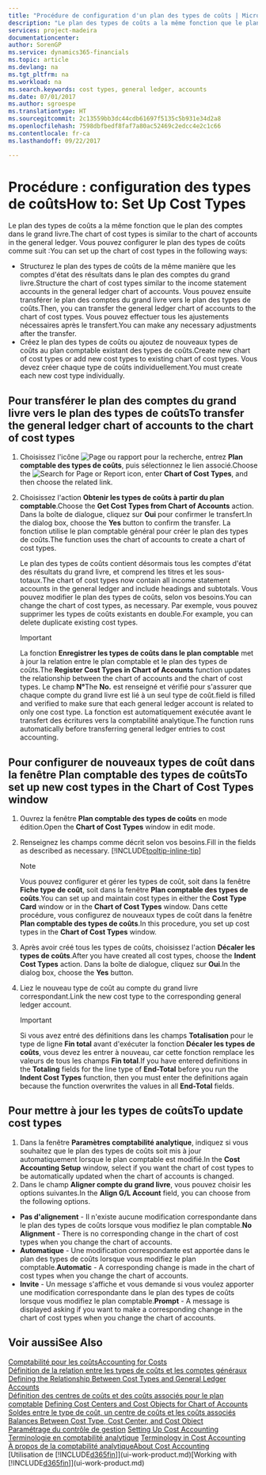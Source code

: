 ```yaml
---
title: "Procédure de configuration d'un plan des types de coûts | Microsoft Docs"
description: "Le plan des types de coûts a la même fonction que le plan des comptes dans le grand livre."
services: project-madeira
documentationcenter: 
author: SorenGP
ms.service: dynamics365-financials
ms.topic: article
ms.devlang: na
ms.tgt_pltfrm: na
ms.workload: na
ms.search.keywords: cost types, general ledger, accounts
ms.date: 07/01/2017
ms.author: sgroespe
ms.translationtype: HT
ms.sourcegitcommit: 2c13559bb3dc44cdb61697f5135c5b931e34d2a8
ms.openlocfilehash: 7598dbfbedf8faf7a80ac52469c2edcc4e2c1c66
ms.contentlocale: fr-ca
ms.lasthandoff: 09/22/2017

---
```

# <a name="how-to-set-up-cost-types"></a><span data-ttu-id="8f697-103">Procédure : configuration des types de coûts</span><span class="sxs-lookup"><span data-stu-id="8f697-103">How to: Set Up Cost Types</span></span>
<span data-ttu-id="8f697-104">Le plan des types de coûts a la même fonction que le plan des comptes dans le grand livre.</span><span class="sxs-lookup"><span data-stu-id="8f697-104">The chart of cost types is similar to the chart of accounts in the general ledger.</span></span> <span data-ttu-id="8f697-105">Vous pouvez configurer le plan des types de coûts comme suit :</span><span class="sxs-lookup"><span data-stu-id="8f697-105">You can set up the chart of cost types in the following ways:</span></span>  

-   <span data-ttu-id="8f697-106">Structurez le plan des types de coûts de la même manière que les comptes d'état des résultats dans le plan des comptes du grand livre.</span><span class="sxs-lookup"><span data-stu-id="8f697-106">Structure the chart of cost types similar to the income statement accounts in the general ledger chart of accounts.</span></span> <span data-ttu-id="8f697-107">Vous pouvez ensuite transférer le plan des comptes du grand livre vers le plan des types de coûts.</span><span class="sxs-lookup"><span data-stu-id="8f697-107">Then, you can transfer the general ledger chart of accounts to the chart of cost types.</span></span> <span data-ttu-id="8f697-108">Vous pouvez effectuer tous les ajustements nécessaires après le transfert.</span><span class="sxs-lookup"><span data-stu-id="8f697-108">You can make any necessary adjustments after the transfer.</span></span>  
-   <span data-ttu-id="8f697-109">Créez le plan des types de coûts ou ajoutez de nouveaux types de coûts au plan comptable existant des types de coûts.</span><span class="sxs-lookup"><span data-stu-id="8f697-109">Create new chart of cost types or add new cost types to existing chart of cost types.</span></span> <span data-ttu-id="8f697-110">Vous devez créer chaque type de coûts individuellement.</span><span class="sxs-lookup"><span data-stu-id="8f697-110">You must create each new cost type individually.</span></span>  

## <a name="to-transfer-the-general-ledger-chart-of-accounts-to-the-chart-of-cost-types"></a><span data-ttu-id="8f697-111">Pour transférer le plan des comptes du grand livre vers le plan des types de coûts</span><span class="sxs-lookup"><span data-stu-id="8f697-111">To transfer the general ledger chart of accounts to the chart of cost types</span></span>  
1.  <span data-ttu-id="8f697-112">Choisissez l'icône ![Page ou rapport pour la recherche](media/ui-search/search_small.png "icône Page ou rapport pour la recherche"), entrez **Plan comptable des types de coûts**, puis sélectionnez le lien associé.</span><span class="sxs-lookup"><span data-stu-id="8f697-112">Choose the ![Search for Page or Report](media/ui-search/search_small.png "Search for Page or Report icon") icon, enter **Chart of Cost Types**, and then choose the related link.</span></span>  
2.  <span data-ttu-id="8f697-113">Choisissez l'action **Obtenir les types de coûts à partir du plan comptable**.</span><span class="sxs-lookup"><span data-stu-id="8f697-113">Choose the **Get Cost Types from Chart of Accounts** action.</span></span> <span data-ttu-id="8f697-114">Dans la boîte de dialogue, cliquez sur **Oui** pour confirmer le transfert.</span><span class="sxs-lookup"><span data-stu-id="8f697-114">In the dialog box, choose the **Yes** button to confirm the transfer.</span></span> <span data-ttu-id="8f697-115">La fonction utilise le plan comptable général pour créer le plan des types de coûts.</span><span class="sxs-lookup"><span data-stu-id="8f697-115">The function uses the chart of accounts to create a chart of cost types.</span></span>  

    <span data-ttu-id="8f697-116">Le plan des types de coûts contient désormais tous les comptes d'état des résultats du grand livre, et comprend les titres et les sous-totaux.</span><span class="sxs-lookup"><span data-stu-id="8f697-116">The chart of cost types now contain all income statement accounts in the general ledger and include headings and subtotals.</span></span> <span data-ttu-id="8f697-117">Vous pouvez modifier le plan des types de coûts, selon vos besoins.</span><span class="sxs-lookup"><span data-stu-id="8f697-117">You can change the chart of cost types, as necessary.</span></span> <span data-ttu-id="8f697-118">Par exemple, vous pouvez supprimer les types de coûts existants en double.</span><span class="sxs-lookup"><span data-stu-id="8f697-118">For example, you can delete duplicate existing cost types.</span></span>  

    > [!IMPORTANT]  
    >  <span data-ttu-id="8f697-119">La fonction **Enregistrer les types de coûts dans le plan comptable** met à jour la relation entre le plan comptable et le plan des types de coûts.</span><span class="sxs-lookup"><span data-stu-id="8f697-119">The **Register Cost Types in Chart of Accounts** function updates the relationship between the chart of accounts and the chart of cost types.</span></span> <span data-ttu-id="8f697-120">Le champ **N°**</span><span class="sxs-lookup"><span data-stu-id="8f697-120">The **No.**</span></span> <span data-ttu-id="8f697-121">est renseigné et vérifié pour s'assurer que chaque compte du grand livre est lié à un seul type de coût.</span><span class="sxs-lookup"><span data-stu-id="8f697-121">field is filled and verified to make sure that each general ledger account is related to only one cost type.</span></span> <span data-ttu-id="8f697-122">La fonction est automatiquement exécutée avant le transfert des écritures vers la comptabilité analytique.</span><span class="sxs-lookup"><span data-stu-id="8f697-122">The function runs automatically before transferring general ledger entries to cost accounting.</span></span>  

## <a name="to-set-up-new-cost-types-in-the-chart-of-cost-types-window"></a><span data-ttu-id="8f697-123">Pour configurer de nouveaux types de coût dans la fenêtre Plan comptable des types de coûts</span><span class="sxs-lookup"><span data-stu-id="8f697-123">To set up new cost types in the Chart of Cost Types window</span></span>  
1.  <span data-ttu-id="8f697-124">Ouvrez la fenêtre **Plan comptable des types de coûts** en mode édition.</span><span class="sxs-lookup"><span data-stu-id="8f697-124">Open the **Chart of Cost Types** window in edit mode.</span></span>  
2.  <span data-ttu-id="8f697-125">Renseignez les champs comme décrit selon vos besoins.</span><span class="sxs-lookup"><span data-stu-id="8f697-125">Fill in the fields as described as necessary.</span></span> [!INCLUDE[tooltip-inline-tip](includes/tooltip-inline-tip_md.md)]

    > [!NOTE]  
    >  <span data-ttu-id="8f697-126">Vous pouvez configurer et gérer les types de coût, soit dans la fenêtre **Fiche type de coût**, soit dans la fenêtre **Plan comptable des types de coûts**.</span><span class="sxs-lookup"><span data-stu-id="8f697-126">You can set up and maintain cost types in either the **Cost Type Card** window or in the **Chart of Cost Types** window.</span></span> <span data-ttu-id="8f697-127">Dans cette procédure, vous configurez de nouveaux types de coût dans la fenêtre **Plan comptable des types de coûts**.</span><span class="sxs-lookup"><span data-stu-id="8f697-127">In this procedure, you set up cost types in the **Chart of Cost Types** window.</span></span>

3.  <span data-ttu-id="8f697-128">Après avoir créé tous les types de coûts, choisissez l'action **Décaler les types de coûts**.</span><span class="sxs-lookup"><span data-stu-id="8f697-128">After you have created all cost types, choose the **Indent Cost Types** action.</span></span> <span data-ttu-id="8f697-129">Dans la boîte de dialogue, cliquez sur **Oui**.</span><span class="sxs-lookup"><span data-stu-id="8f697-129">In the dialog box, choose the **Yes** button.</span></span>  
4.  <span data-ttu-id="8f697-130">Liez le nouveau type de coût au compte du grand livre correspondant.</span><span class="sxs-lookup"><span data-stu-id="8f697-130">Link the new cost type to the corresponding general ledger account.</span></span>  

    > [!IMPORTANT]  
    >  <span data-ttu-id="8f697-131">Si vous avez entré des définitions dans les champs **Totalisation** pour le type de ligne **Fin total** avant d'exécuter la fonction **Décaler les types de coûts**, vous devez les entrer à nouveau, car cette fonction remplace les valeurs de tous les champs **Fin total**.</span><span class="sxs-lookup"><span data-stu-id="8f697-131">If you have entered definitions in the **Totaling** fields for the line type of **End-Total** before you run the **Indent Cost Types** function, then you must enter the definitions again because the function overwrites the values in all **End-Total** fields.</span></span>  

## <a name="to-update-cost-types"></a><span data-ttu-id="8f697-132">Pour mettre à jour les types de coûts</span><span class="sxs-lookup"><span data-stu-id="8f697-132">To update cost types</span></span>  
1.  <span data-ttu-id="8f697-133">Dans la fenêtre **Paramètres comptabilité analytique**, indiquez si vous souhaitez que le plan des types de coûts soit mis à jour automatiquement lorsque le plan comptable est modifié.</span><span class="sxs-lookup"><span data-stu-id="8f697-133">In the **Cost Accounting Setup** window, select if you want the chart of cost types to be automatically updated when the chart of accounts is changed.</span></span>  
2.  <span data-ttu-id="8f697-134">Dans le champ **Aligner compte du grand livre**, vous pouvez choisir les options suivantes.</span><span class="sxs-lookup"><span data-stu-id="8f697-134">In the **Align G/L Account** field, you can choose from the following options.</span></span>  

- <span data-ttu-id="8f697-135">**Pas d'alignement** - Il n'existe aucune modification correspondante dans le plan des types de coûts lorsque vous modifiez le plan comptable.</span><span class="sxs-lookup"><span data-stu-id="8f697-135">**No Alignment** - There is no corresponding change in the chart of cost types when you change the chart of accounts.</span></span>  
- <span data-ttu-id="8f697-136">**Automatique** - Une modification correspondante est apportée dans le plan des types de coûts lorsque vous modifiez le plan comptable.</span><span class="sxs-lookup"><span data-stu-id="8f697-136">**Automatic** - A corresponding change is made in the chart of cost types when you change the chart of accounts.</span></span>  
- <span data-ttu-id="8f697-137">**Invite** - Un message s'affiche et vous demande si vous voulez apporter une modification correspondante dans le plan des types de coûts lorsque vous modifiez le plan comptable.</span><span class="sxs-lookup"><span data-stu-id="8f697-137">**Prompt** - A message is displayed asking if you want to make a corresponding change in the chart of cost types when you change the chart of accounts.</span></span>  

## <a name="see-also"></a><span data-ttu-id="8f697-138">Voir aussi</span><span class="sxs-lookup"><span data-stu-id="8f697-138">See Also</span></span>  
[<span data-ttu-id="8f697-139">Comptabilité pour les coûts</span><span class="sxs-lookup"><span data-stu-id="8f697-139">Accounting for Costs</span></span>](finance-manage-cost-accounting.md)  
<span data-ttu-id="8f697-140">[Définition de la relation entre les types de coûts et les comptes généraux](finance-defining-the-relationship-between-cost-types-and-general-ledger-accounts.md) </span><span class="sxs-lookup"><span data-stu-id="8f697-140">[Defining the Relationship Between Cost Types and General Ledger Accounts](finance-defining-the-relationship-between-cost-types-and-general-ledger-accounts.md) </span></span>  
<span data-ttu-id="8f697-141">[Définition des centres de coûts et des coûts associés pour le plan comptable](finance-defining-cost-centers-and-cost-objects-for-chart-of-accounts.md) </span><span class="sxs-lookup"><span data-stu-id="8f697-141">[Defining Cost Centers and Cost Objects for Chart of Accounts](finance-defining-cost-centers-and-cost-objects-for-chart-of-accounts.md) </span></span>  
<span data-ttu-id="8f697-142">[Soldes entre le type de coût, un centre de coûts et les coûts associés](finance-balances-between-cost-type-cost-center-and-cost-object.md) </span><span class="sxs-lookup"><span data-stu-id="8f697-142">[Balances Between Cost Type, Cost Center, and Cost Object](finance-balances-between-cost-type-cost-center-and-cost-object.md) </span></span>  
<span data-ttu-id="8f697-143">[Paramétrage du contrôle de gestion](finance-set-up-cost-accounting.md) </span><span class="sxs-lookup"><span data-stu-id="8f697-143">[Setting Up Cost Accounting](finance-set-up-cost-accounting.md) </span></span>  
<span data-ttu-id="8f697-144">[Terminologie en comptabilité analytique](finance-terminology-in-cost-accounting.md) </span><span class="sxs-lookup"><span data-stu-id="8f697-144">[Terminology in Cost Accounting](finance-terminology-in-cost-accounting.md) </span></span>  
[<span data-ttu-id="8f697-145">À propos de la comptabilité analytique</span><span class="sxs-lookup"><span data-stu-id="8f697-145">About Cost Accounting</span></span>](finance-about-cost-accounting.md)  
<span data-ttu-id="8f697-146">[Utilisation de [!INCLUDE[d365fin](includes/d365fin_md.md)]](ui-work-product.md)</span><span class="sxs-lookup"><span data-stu-id="8f697-146">[Working with [!INCLUDE[d365fin](includes/d365fin_md.md)]](ui-work-product.md)</span></span>

